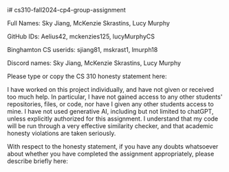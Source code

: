 i# cs310-fall2024-cp4-group-assignment

Full Names: Sky Jiang, McKenzie Skrastins, Lucy Murphy

GitHub IDs: Aelius42, mckenzies125, lucyMurphyCS

Binghamton CS userids: sjiang81, mskrast1, lmurph18

Discord names: Sky Jiang, McKenzie Skrastins, Lucy Murphy

Please type or copy the CS 310 honesty statement here:

I have worked on this project individually, and have not given or received too much help. In particular, I have not gained access to any other students' repositories, files, or code, nor have I given any other students access to mine. I have not used generative AI, including but not limited to chatGPT, unless explicitly authorized for this assignment. I understand that my code will be run through a very effective similarity checker, and that academic honesty violations are taken seriously.

With respect to the honesty statement, if you have any doubts whatsoever about whether you have completed the assignment appropriately, please describe briefly here:
